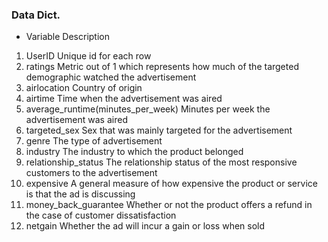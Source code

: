 ### Data Dict.
* Variable	                          Description
1. UserID	                            Unique id for each row
2. ratings                            Metric out of 1 which represents how much of the targeted demographic watched the advertisement
3. airlocation	                      Country of origin
4. airtime	                          Time when the advertisement was aired
5. average_runtime(minutes_per_week)	Minutes per week the advertisement was aired
6. targeted_sex	                      Sex that was mainly targeted for the advertisement
7. genre	                            The type of advertisement
8. industry	                          The industry to which the product belonged
9. relationship_status	              The relationship status of the most responsive customers to the advertisement
10. expensive	                        A general measure of how expensive the product or service is that the ad is discussing
11. money_back_guarantee	            Whether or not the product offers a refund in the case of customer dissatisfaction
12. netgain	                          Whether the ad will incur a gain or loss when sold
